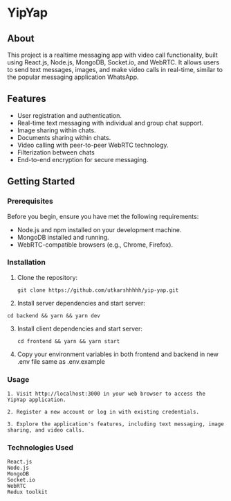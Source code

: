 # YipYap

## About

This project is a realtime messaging app with video call functionality, built using React.js, Node.js, MongoDB, Socket.io, and WebRTC. It allows users to send text messages, images, and make video calls in real-time, similar to the popular messaging application WhatsApp.

## Features

- User registration and authentication.
- Real-time text messaging with individual and group chat support.
- Image sharing within chats.
- Documents sharing within chats.
- Video calling with peer-to-peer WebRTC technology.
- Filterization between chats
- End-to-end encryption for secure messaging.

## Getting Started

### Prerequisites

Before you begin, ensure you have met the following requirements:

- Node.js and npm installed on your development machine.
- MongoDB installed and running.
- WebRTC-compatible browsers (e.g., Chrome, Firefox).

### Installation

1. Clone the repository:

   ```
   git clone https://github.com/utkarshhhhh/yip-yap.git
   ```
2.  Install server dependencies and start server:
   ```
   cd backend && yarn && yarn dev
   ```
3.  Install client dependencies and start server:
    ```
    cd frontend && yarn && yarn start
    ```
4.  Copy your environment variables in both frontend and backend in new .env file same as .env.example
   
### Usage

    1. Visit http://localhost:3000 in your web browser to access the YipYap application.

    2. Register a new account or log in with existing credentials.

    3. Explore the application's features, including text messaging, image sharing, and video calls.


### Technologies Used

    React.js
    Node.js
    MongoDB
    Socket.io
    WebRTC
    Redux toolkit
